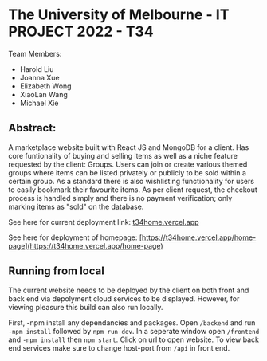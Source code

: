 # The University of Melbourne - IT PROJECT 2022 - T34

Team Members:
- Harold Liu
- Joanna Xue
- Elizabeth Wong
- XiaoLan Wang
- Michael Xie 

## Abstract:
A marketplace website built with React JS and MongoDB for a client. Has core funtionality of buying and selling items as well as a niche feature requested by the client: Groups. Users can join or create various themed groups where items can be listed privately or publicly to be sold within a certain group. As a standard there is also wishlisting functionality for users to easily bookmark their favourite items. As per client request, the checkout process is handled simply and there is no payment verification; only marking items as "sold" on the database. 

See here for current deployment link: [t34home.vercel.app](t34home.vercel.app)

See here for deployment of homepage: [https://t34home.vercel.app/home-page](https://t34home.vercel.app/home-page)

## Running from local
The current website needs to be deployed by the client on both front and back end via depolyment cloud services to be displayed. However, for viewing pleasure this build can also run locally. 

First, -npm install any dependancies and packages. Open ```/backend``` and run ``-npm install`` followed by ```npm run dev```. In a seperate window open ```/frontend``` and ```-npm install``` then ```npm start```. Click on url to open website. To view back end services make sure to change host-port from ```/api``` in front end.
